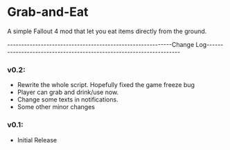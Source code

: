 # Grab-and-Eat
<p>A simple Fallout 4 mod that let you eat items directly from the ground.</p>
<p>-----------------------------------------------------------Change Log--------------------------------------------------------------------</p>
<h3>v0.2:</h3>
<ul>
<li>Rewrite the whole script. Hopefully fixed the game freeze bug</li>
<li>Player can grab and drink/use now.</li>
<li>Change some texts in notifications.</li>
<li>Some other minor changes</li>
</ul>
<h3>v0.1:</h3>
<ul>
<li>Initial Release</li>
</ul>